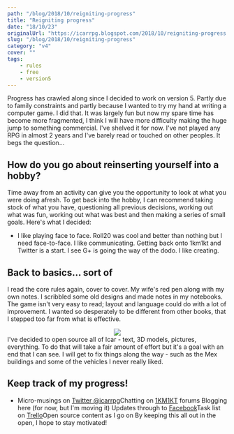 ```yaml
---
path: "/blog/2018/10/reigniting-progress"
title: "Reigniting progress"
date: "18/10/23"
originalUrl: "https://icarrpg.blogspot.com/2018/10/reigniting-progress.html"
slug: "/blog/2018/10/reigniting-progress"
category: "v4"
cover: ""
tags:
    - rules
    - free
    - version5
---
```

Progress has crawled along since I decided to work on version 5. Partly due to family constraints and partly because I wanted to try my hand at writing a computer game. I did that. It was largely fun but now my spare time has become more fragmented, I think I will have more difficulty making the huge jump to something commercial. I've shelved it for now.  I've not played any RPG in almost 2 years and I've barely read or touched on other peoples. It begs the question...  

## How do you go about reinserting yourself into a hobby?

Time away from an activity can give you the opportunity to look at what you were doing afresh. To get back into the hobby, I can recommend taking stock of what you have, questioning all previous decisions, working out what was fun, working out what was best and then making a series of small goals.  Here's what I decided:  

*   I like playing face to face. Roll20 was cool and better than nothing but I need face-to-face.  I like communicating. Getting back onto 1km1kt and Twitter is a start. I see G+ is going the way of the dodo. I like creating. 

## Back to basics... sort of

I read the core rules again, cover to cover. My wife's red pen along with my own notes. I scribbled some old designs and made notes in my notebooks. The game isn't very easy to read; layout and language could do with a lot of improvement. I wanted so desperately to be different from other books, that I stepped too far from what is effective.  <div class="separator" style="clear: both; text-align: center;">[![](https://imgur.com/pb6wSOh.jpg)](https://imgur.com/pb6wSOh.jpg)</div> I've decided to open source all of Icar - text, 3D models, pictures, everything. To do that will take a fair amount of effort but it's a goal with an end that I can see. I will get to fix things along the way - such as the Mex buildings and some of the vehicles I never really liked.  

## Keep track of my progress!

*   Micro-musings on [Twitter @icarrpg](https://twitter.com/icarrpg)Chatting on [1KM1KT](http://www.1km1kt.net/forum/viewtopic.php?f=34&t=9061&p=32501#p32501) forums Blogging here (for now, but I'm moving it) Updates through to [Facebook](https://www.facebook.com/icarrpg)Task list on [Trello](https://trello.com/b/46BJhlX1/icar-the-sci-fi-rpg-wwwicarcouk)Open source content as I go on [](https://github.com/brainwipe/icar) By keeping this all out in the open, I hope to stay motivated!